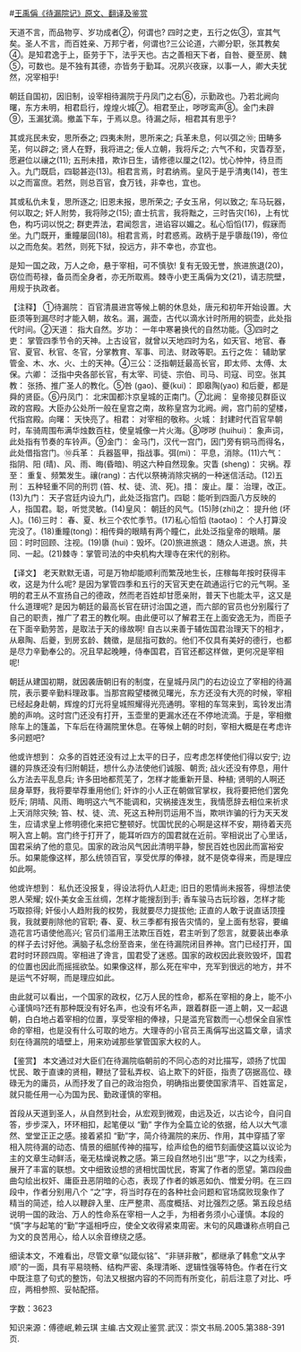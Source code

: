 #[王禹偁《待漏院记》原文、翻译及鉴赏](https://www.vrrw.net/wx/14160.html)

天道不言，而品物亨、岁功成者②，何谓也? 四时之吏，五行之佐③，宣其气矣。圣人不言，而百姓亲、万邦宁者，何谓也?三公论道，六卿分职，张其教矣④。是知君逸于上，臣劳于下，法乎天也。古之善相天下者，自咎、夔至房、魏⑤，可数也。是不独有其德，亦皆务于勤耳。况夙兴夜寐，以事一人，卿大夫犹然，况宰相乎!

朝廷自国初，因旧制，设宰相待漏院于丹凤门之右⑥，示勤政也。乃若北阙向曙，东方未明，相君启行，煌煌火城⑦。相君至止，哕哕鸾声⑧。金门未辟⑨，玉漏犹滴。撤盖下车，于焉以息。待漏之际，相君其有思乎?

其或兆民未安，思所泰之; 四夷未附，思所来之; 兵革未息，何以弭之⑩; 田畴多芜，何以辟之; 贤人在野，我将进之; 佞人立朝，我将斥之; 六气不和，灾眚荐至，愿避位以禳之(11); 五刑未措，欺诈日生，请修德以厘之(12)。忧心忡忡，待旦而入。九门既启，四聪甚迩(13)。相君言焉，时君纳焉。皇风于是乎清夷(14)，苍生以之而富庶。若然，则总百官，食万钱，非幸也，宜也。

其或私仇未复，思所逐之; 旧恩未报，思所荣之; 子女玉帛，何以致之; 车马玩器，何以取之; 奸人附势，我将陟之(15); 直士抗言，我将黜之，三时告灾(16)，上有忧色，构巧词以悦之; 群吏弄法，君闻怨言，进谄容以媚之。私心慆慆(17)，假寐而坐。九门既开，重瞳屡回(18)。相君言焉，时君惑焉。政柄于是乎隳哉(19)，帝位以之而危矣。若然，则死下狱，投远方，非不幸也，亦宜也。

是知一国之政，万人之命，悬于宰相，可不慎欤! 复有无毁无誉，旅进旅退(20)，窃位而苟禄，备员而全身者，亦无所取焉。棘寺小吏王禹偁为文(21)，请志院壁，用规于执政者。



【注释】 ①待漏院： 百官清晨进宫等候上朝的休息处，唐元和初年开始设置。大臣须等到漏尽时才能入朝，故名。漏，漏壶，古代以滴水计时所用的铜壶，此处指代时间。②天道： 指大自然。岁功： 一年中寒暑换代的自然功能。③四时之吏： 掌管四季节令的天神。上古设官，就曾以天地四时为名，如天官、地官、春官、夏官、秋官、冬官，分掌教育、军事、司法、财政等职。五行之佐： 辅助掌管金、木、水、火、土的天神。④三公：泛指朝廷最高长官，即太师、太傅、太保。六卿： 泛指中央各部长官，有太宰、司徒、宗伯、司马、司寇、司空。张其教： 张扬、推广圣人的教化。⑤咎 (gao)、夔(kui)： 即皋陶(yao) 和后夔，都是舜的贤臣。⑥丹凤门： 北宋国都汴京皇城的正南门。⑦北阙： 皇帝接见群臣议政的宫殿。大臣办公处所一般在皇宫之南，故称皇宫为北阙。阙，宫门前的望楼，代指宫殿。向曙： 天快亮了。相君： 对宰相的敬称。火城： 封建时代百官早朝时，车骑周围布满华烛数百柱，使皇城像一片火海。⑧哕哕 (huihui)： 象声词，此处指有节奏的车铃声。⑨金门： 金马门，汉代一宫门，因门旁有铜马而得名，此处借指宫门。⑩兵革： 兵器盔甲，指战事。弭(mi)： 平息，消除。(11)六气： 指阴、阳 (晴)、风、雨、晦(昏暗)、明这六种自然现象。灾眚 (sheng)： 灾祸。荐至： 重复、频繁发生。禳(rang)：古代以祭祷消除灾祸的一种迷信活动。(12)五刑： 五种轻重不同的刑罚 (笞、杖、徒、流、死)。措： 废止。厘： 治理，改正。(13)九门： 天子宫廷内设九门，此处泛指宫门。四聪：能听到四面八方反映的人，指国君。聪，听觉灵敏。(14)皇风： 朝廷的风气。(15)陟(zhi)之： 提升他 (坏人)。(16)三时： 春、夏、秋三个农忙季节。(17)私心慆慆 (taotao)： 个人打算没完没了。(18)重瞳(tong)：相传舜的眼睛有两个瞳仁，此处泛指皇帝的眼睛。屡回：时时回顾、注视。(19)隳 (hui)：毁坏。(20)旅进旅退： 随众人进退。旅，共同、一起。(21)棘寺：掌管司法的中央机构大理寺在宋代的别称。

【译文】 老天默默无语，可是万物却能顺利而繁茂地生长，庄稼每年按时获得丰收，这是为什么呢? 是因为掌管四季和五行的天官天吏在疏通运行它的元气啊。圣明的君王从不宣扬自己的德政，然而老百姓却甘愿亲附，普天下也能太平，这又是什么道理呢? 是因为朝廷的最高长官在研讨治国之道，而六部的官员也分别履行了自己的职责，推广了君王的教化啊。由此便可以了解君王在上面安逸无为，而臣子在下面辛勤劳苦，是取法于天的缘故啊! 自古以来善于辅佐国君治理天下的相才，从皋陶、后夔，到房玄龄、魏徵，是屈指可数的。他们不仅具有美好的德行，也都是尽力辛勤奉公的。况且早起晚睡，侍奉国君，百官还都这样做，更何况是宰相呢!

朝廷从建国初期，就因袭唐朝旧有的制度，在皇城丹凤门的右边设立了宰相的待漏院，表示要辛勤料理政事。当那宫殿望楼微见曙光，东方还没有大亮的时候，宰相已经起身赴朝，辉煌的灯光将皇城照耀得光亮通明。宰相的车驾来到，鸾铃发出清脆的声响。这时宫门还没有打开，玉壶里的更漏水还在不停地流滴。于是，宰相撤除车上的篷盖，下车后在待漏院里休息。在等候上朝的时刻，宰相大概是在考虑许多问题吧?

他或许想到： 众多的百姓还没有过上太平的日子，应考虑怎样使他们得以安宁; 边疆的异族还没有归附朝廷，想什么办法使他们诚服、朝贡; 战火还没有停息，用什么方法去平乱息兵; 许多田地都荒芜了，怎样才能重新开垦、种植; 贤明的人啊还屈身草野，我将要举荐重用他们; 奸诈的小人正在朝做官掌权，我将要把他们罢免贬斥; 阴晴、风雨、晦明这六气不能调和，灾祸接连发生，我情愿辞去相位来祈求上天消除灾殃; 笞、杖、徒、流、死这五种刑罚运用不当，欺哄诈骗的行为天天发生，应请求皇上修明德化来把它整顿好。忧国忧民的心啊是这样不安，期待着天亮啊入宫上朝。宫门终于打开了，能耳听四方的国君就在近前。宰相说出了心里话，国君采纳了他的意见。国家的政治风气因此清明平静，黎民百姓也因此而富裕安乐。如果能像这样，那么统领百官，享受优厚的俸禄，就不是侥幸得来，而是理应如此啊。

他或许想到： 私仇还没报复，得设法将仇人赶走; 旧日的恩情尚未报答，得想法使恩人荣耀; 奴仆美女金玉丝绸，怎样才能搜刮到手; 香车骏马古玩珍器，怎样才能巧取掠得; 奸佞小人趋附我的权势，我就要尽力提拔他; 正直的人敢于说直话顶撞我，我就要削除他的官职; 春、夏、秋三季都有报告灾情的，皇上面有愁容，要编造花言巧语使他高兴; 官员们滥用王法欺压百姓，君主听到了怨言，就要装出奉承的样子去讨好他。满脑子私念纷至沓来，坐在待漏院闭目养神。宫门已经打开，国君时时环顾四周。宰相进了谗言，国君受了迷惑。国家的政权因此衰败毁坏，国君的位置也因此而摇摇欲坠。如果像这样，那么死在牢中，充军到很远的地方，并不是运气不好啊，而是理应如此。

由此就可以看出，一个国家的政权，亿万人民的性命，都系在宰相的身上，能不小心谨慎吗?还有那种既没有好名声，也没有坏名声，跟着群臣一道上朝，又一起退朝，白白地占着宰相的位置，享受宰相的俸禄，只是滥充官数而一心想保全自家性命的宰相，也是没有什么可取的地方。大理寺的小官员王禹偁写出这篇文章，请求刻在待漏院的墙壁上，用来劝诫那些掌管国家大权的人。

【鉴赏】 本文通过对大臣们在待漏院临朝前的不同心态的对比描写，颂扬了忧国忧民、敢于直谏的贤相，鞭挞了营私弄权、谄上欺下的奸臣，指责了窃据高位、碌碌无为的庸员，从而抒发了自己的政治抱负，明确指出要使国家清平、百姓富足，就只能任用一心为国为民、勤政谨慎的宰相。

首段从天道到圣人，从自然到社会，从宏观到微观，由远及近，以古论今，自问自答，步步深入，环环相扣，起笔便以 “勤” 字作为全篇立论的依据，给人以大气凛然、堂堂正正之感。接着紧扣 “勤”字，简介待漏院的来历、作用，其中穿插了宰相入院待漏的动态、情景的细腻传神的描写，绘声绘色的细节刻画使这篇以议论为主的文章生动鲜活，毫无枯燥说教之感。第三段自然地引出“思”字，以之为线索，展开了丰富的联想。文中细致设想的贤相忧国忧民，寄寓了作者的愿望。第四段曲曲勾绘出权奸、庸臣丑恶阴暗的心态，表现了作者的嫉恶如仇、憎爱分明。在三四段中，作者分别用八个 “之”字，将当时存在的各种社会问题和官场腐败现象作了精当的简述，给人以鞭辟入里、庄严整肃、高度概括、对比强烈之感。第五段总结说明一国的政治、万人的性命系在宰相一人之手，为相者务须小心谨慎。本段的 “慎”字与起笔的“勤”字遥相呼应，使全文收得紧束周密。末句的风趣谦称点明自己为文的良苦用心，给人以余音缭绕之感。

细读本文，不难看出，尽管文章“似箴似铭”、“非骈非散”，都继承了韩愈“文从字顺”的一面，具有平易晓畅、结构严密、条理清晰、逻辑性强等特色。作者在行文中既注意了句式的整饬，句法又根据内容的不同而有所变化，前后注意了对比、呼应，两相参照、妥帖配搭。

字数：3623

知识来源：傅德岷,赖云琪 主编.古文观止鉴赏.武汉：崇文书局.2005.第388-391页.

